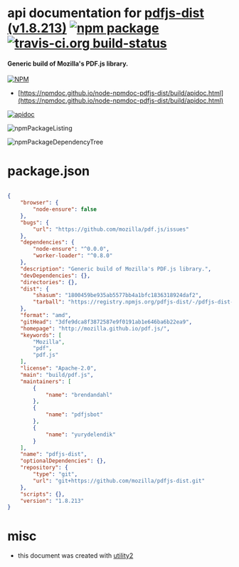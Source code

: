 # api documentation for  [pdfjs-dist (v1.8.213)](http://mozilla.github.io/pdf.js/)  [![npm package](https://img.shields.io/npm/v/npmdoc-pdfjs-dist.svg?style=flat-square)](https://www.npmjs.org/package/npmdoc-pdfjs-dist) [![travis-ci.org build-status](https://api.travis-ci.org/npmdoc/node-npmdoc-pdfjs-dist.svg)](https://travis-ci.org/npmdoc/node-npmdoc-pdfjs-dist)
#### Generic build of Mozilla's PDF.js library.

[![NPM](https://nodei.co/npm/pdfjs-dist.png?downloads=true&downloadRank=true&stars=true)](https://www.npmjs.com/package/pdfjs-dist)

- [https://npmdoc.github.io/node-npmdoc-pdfjs-dist/build/apidoc.html](https://npmdoc.github.io/node-npmdoc-pdfjs-dist/build/apidoc.html)

[![apidoc](https://npmdoc.github.io/node-npmdoc-pdfjs-dist/build/screenCapture.buildCi.browser.%252Ftmp%252Fbuild%252Fapidoc.html.png)](https://npmdoc.github.io/node-npmdoc-pdfjs-dist/build/apidoc.html)

![npmPackageListing](https://npmdoc.github.io/node-npmdoc-pdfjs-dist/build/screenCapture.npmPackageListing.svg)

![npmPackageDependencyTree](https://npmdoc.github.io/node-npmdoc-pdfjs-dist/build/screenCapture.npmPackageDependencyTree.svg)



# package.json

```json

{
    "browser": {
        "node-ensure": false
    },
    "bugs": {
        "url": "https://github.com/mozilla/pdf.js/issues"
    },
    "dependencies": {
        "node-ensure": "^0.0.0",
        "worker-loader": "^0.8.0"
    },
    "description": "Generic build of Mozilla's PDF.js library.",
    "devDependencies": {},
    "directories": {},
    "dist": {
        "shasum": "1800459be935ab5577bb4a1bfc1836318924daf2",
        "tarball": "https://registry.npmjs.org/pdfjs-dist/-/pdfjs-dist-1.8.213.tgz"
    },
    "format": "amd",
    "gitHead": "3dfe9dca8f3872587e9f0191ab1e646ba6b22ea9",
    "homepage": "http://mozilla.github.io/pdf.js/",
    "keywords": [
        "Mozilla",
        "pdf",
        "pdf.js"
    ],
    "license": "Apache-2.0",
    "main": "build/pdf.js",
    "maintainers": [
        {
            "name": "brendandahl"
        },
        {
            "name": "pdfjsbot"
        },
        {
            "name": "yurydelendik"
        }
    ],
    "name": "pdfjs-dist",
    "optionalDependencies": {},
    "repository": {
        "type": "git",
        "url": "git+https://github.com/mozilla/pdfjs-dist.git"
    },
    "scripts": {},
    "version": "1.8.213"
}
```



# misc
- this document was created with [utility2](https://github.com/kaizhu256/node-utility2)
